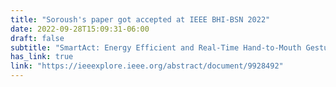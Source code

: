 ```yaml
---
title: "Soroush's paper got accepted at IEEE BHI-BSN 2022"
date: 2022-09-28T15:09:31-06:00
draft: false
subtitle: "SmartAct: Energy Efficient and Real-Time Hand-to-Mouth Gesture Detection Using Wearable RGB-T"
has_link: true
link: "https://ieeexplore.ieee.org/abstract/document/9928492"
---
```

